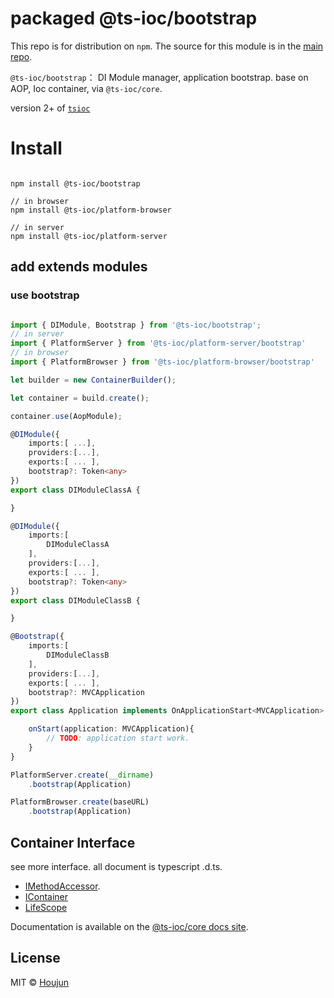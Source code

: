 # packaged @ts-ioc/bootstrap

This repo is for distribution on `npm`. The source for this module is in the
[main repo](https://github.com/zhouhoujun/tsioc).

`@ts-ioc/bootstrap`： DI Module manager, application bootstrap. base on AOP, Ioc container, via `@ts-ioc/core`.

version 2+ of [`tsioc`](https://www.npmjs.com/zhouhoujun/package/tsioc)
# Install

```shell

npm install @ts-ioc/bootstrap

// in browser
npm install @ts-ioc/platform-browser

// in server
npm install @ts-ioc/platform-server
```

## add extends modules

### use bootstrap


```ts

import { DIModule, Bootstrap } from '@ts-ioc/bootstrap';
// in server
import { PlatformServer } from '@ts-ioc/platform-server/bootstrap'
// in browser
import { PlatformBrowser } from '@ts-ioc/platform-browser/bootstrap'

let builder = new ContainerBuilder();

let container = build.create();

container.use(AopModule);

@DIModule({
    imports:[ ...],
    providers:[...],
    exports:[ ... ],
    bootstrap?: Token<any>
})
export class DIModuleClassA {

}

@DIModule({
    imports:[
        DIModuleClassA
    ],
    providers:[...],
    exports:[ ... ],
    bootstrap?: Token<any>
})
export class DIModuleClassB {

}

@Bootstrap({
    imports:[
        DIModuleClassB
    ],
    providers:[...],
    exports:[ ... ],
    bootstrap?: MVCApplication
})
export class Application implements OnApplicationStart<MVCApplication> {

    onStart(application: MVCApplication){
        // TODO: application start work.
    }
}

PlatformServer.create(__dirname)
    .bootstrap(Application)

PlatformBrowser.create(baseURL)
    .bootstrap(Application)

```


## Container Interface

see more interface. all document is typescript .d.ts.

* [IMethodAccessor](https://github.com/zhouhoujun/tsioc/blob/master/packages/core/src/IMethodAccessor.ts).
* [IContainer](https://github.com/zhouhoujun/tsioc/blob/master/packages/core/src/IContainer.ts)
* [LifeScope](https://github.com/zhouhoujun/tsioc/blob/master/packages/core/src/LifeScope.ts)

Documentation is available on the
[@ts-ioc/core docs site](https://github.com/zhouhoujun/tsioc).

## License

MIT © [Houjun](https://github.com/zhouhoujun/)